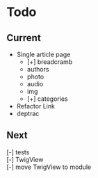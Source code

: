 # Todo

## Current

- Single article page  
  - [+] breadcramb  
  - authors  
  - photo  
  - audio  
  - img  
  - [+] categories
- Refactor Link  
- deptrac  

## Next

[-] tests  
    [-] TwigView  
[-] move TwigView to module  
